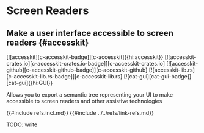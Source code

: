 # Screen Readers

## Make a user interface accessible to screen readers {#accesskit}

[![accesskit][c-accesskit-badge]][c-accesskit]{{hi:accesskit}}
[![accesskit-crates.io][c-accesskit-crates.io-badge]][c-accesskit-crates.io]
[![accesskit-github][c-accesskit-github-badge]][c-accesskit-github]
[![accesskit-lib.rs][c-accesskit-lib.rs-badge]][c-accesskit-lib.rs]
[![cat-gui][cat-gui-badge]][cat-gui]{{hi:GUI}}

Allows you to export a semantic tree representing your UI to make accessible to screen readers and other assistive technologies

{{#include refs.incl.md}}
{{#include ../../refs/link-refs.md}}

<div class="hidden">
TODO: write
</div>
